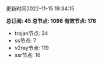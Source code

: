 更新时间2022-11-15 19:34:15

**总订阅: 45**
**总节点: 1098**
**有效节点: 176**
- trojan节点: 34
- ss节点: 7
- v2ray节点: 119
- ssr节点: 16
